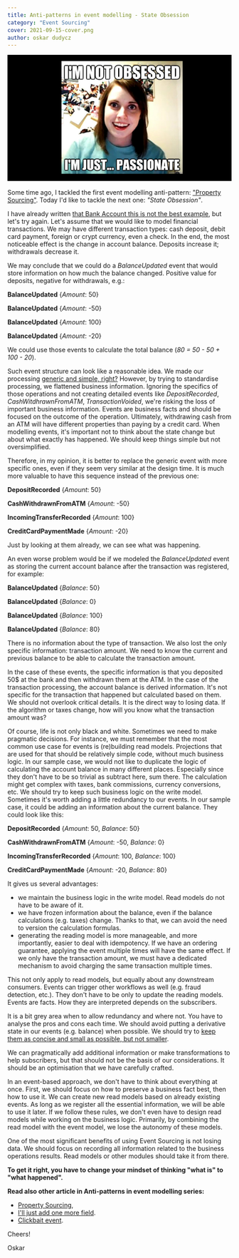 ```yaml
---
title: Anti-patterns in event modelling - State Obsession
category: "Event Sourcing"
cover: 2021-09-15-cover.png
author: oskar dudycz
---
```


![cover](2021-09-15-cover.png)

Some time ago, I tackled the first event modelling anti-pattern: ["Property Sourcing"](/en/property-sourcing/). Today I'd like to tackle the next one: _"State Obsession"_.

I have already written [that Bank Account this is not the best example](/en/bank_account_event_sourcing/), but let's try again. Let's assume that we would like to model financial transactions. We may have different transaction types: cash deposit, debit card payment, foreign or crypt currency, even a check. In the end, the most noticeable effect is the change in account balance. Deposits increase it; withdrawals decrease it.

We may conclude that we could do a _BalanceUpdated_ event that would store information on how much the balance changed. Positive value for deposits, negative for withdrawals, e.g.:

**BalanceUpdated** {_Amount_: 50}

**BalanceUpdated** {_Amount_: -50}

**BalanceUpdated** {_Amount_: 100}

**BalanceUpdated** {_Amount_: -20}

We could use those events to calculate the total balance (_80 = 50 - 50 + 100 - 20_).

Such event structure can look like a reasonable idea. We made our processing [generic and simple, right?](/en/generic_does_not_mean_simple/) However, by trying to standardise processing, we flattened business information. Ignoring the specifics of those operations and not creating detailed events like _DepositRecorded_, _CashWitdhrawnFromATM_, _TransactionVoided_, we're risking the loss of important business information. Events are business facts and should be focused on the outcome of the operation. Ultimately, withdrawing cash from an ATM will have different properties than paying by a credit card. When modelling events, it's important not to think about the state change but about what exactly has happened. We should keep things simple but not oversimplified.

Therefore, in my opinion, it is better to replace the generic event with more specific ones, even if they seem very similar at the design time. It is much more valuable to have this sequence instead of the previous one:

**DepositRecorded** {_Amount_: 50}

**CashWithdrawnFromATM** {_Amount_: -50}

**IncomingTransferRecorded** {_Amount_: 100}

**CreditCardPaymentMade** {_Amount_: -20}

Just by looking at them already, we can see what was happening.

An even worse problem would be if we modeled the _BalanceUpdated_ event as storing the current account balance after the transaction was registered, for example:

**BalanceUpdated** {_Balance_: 50}

**BalanceUpdated** {_Balance_: 0}

**BalanceUpdated** {_Balance_: 100}

**BalanceUpdated** {_Balance_: 80}

There is no information about the type of transaction. We also lost the only specific information: transaction amount. We need to know the current and previous balance to be able to calculate the transaction amount. 

In the case of these events, the specific information is that you deposited 50$ at the bank and then withdrawn them at the ATM. In the case of the transaction processing, the account balance is derived information. It's not specific for the transaction that happened but calculated based on them. We should not overlook critical details. It is the direct way to losing data. If the algorithm or taxes change, how will you know what the transaction amount was?

Of course, life is not only black and white. Sometimes we need to make pragmatic decisions. For instance, we must remember that the most common use case for events is (re)building read models. Projections that are used for that should be relatively simple code, without much business logic. In our sample case, we would not like to duplicate the logic of calculating the account balance in many different places. Especially since they don't have to be so trivial as subtract here, sum there. The calculation might get complex with taxes, bank commissions, currency conversions, etc. We should try to keep such business logic on the write model. Sometimes it's worth adding a little redundancy to our events. In our sample case, it could be adding an information about the current balance. They could look like this:


**DepositRecorded** {_Amount_: 50, _Balance_: 50}

**CashWithdrawnFromATM** {_Amount_: -50, _Balance_: 0}

**IncomingTransferRecorded** {_Amount_: 100, _Balance_: 100}

**CreditCardPaymentMade** {_Amount_: -20, _Balance_: 80}

It gives us several advantages:
- we maintain the business logic in the write model. Read models do not have to be aware of it.
- we have frozen information about the balance, even if the balance calculations (e.g. taxes) change. Thanks to that, we can avoid the need to version the calculation formulas.
- generating the reading model is more manageable, and more importantly, easier to deal with idempotency. If we have an ordering guarantee, applying the event multiple times will have the same effect. If we only have the transaction amount, we must have a dedicated mechanism to avoid charging the same transaction multiple times.

This not only apply to read models, but equally about any downstream consumers. Events can trigger other workflows as well (e.g. fraud detection, etc.). They don't have to be only to update the reading models. Events are facts. How they are interpreted depends on the subscribers.

It is a bit grey area when to allow redundancy and where not. You have to analyse the pros and cons each time. We should avoid putting a derivative state in our events (e.g. balance) when possible. We should try to [keep them as concise and small as possible, but not smaller](/en/events_should_be_as_small_as_possible/).

We can pragmatically add additional information or make transformations to help subscribers, but that should not be the basis of our considerations. It should be an optimisation that we have carefully crafted.

In an event-based approach, we don't have to think about everything at once. First, we should focus on how to preserve a business fact best, then how to use it. We can create new read models based on already existing events. As long as we register all the essential information, we will be able to use it later. If we follow these rules, we don't even have to design read models while working on the business logic. Primarily, by combining the read model with the event model, we lose the autonomy of these models.

One of the most significant benefits of using Event Sourcing is not losing data. We should focus on recording all information related to the business operations results. Read models or other modules should take it from there. 

**To get it right, you have to change your mindset of thinking "what is" to "what happened".**

**Read also other article in Anti-patterns in event modelling series:**
- [Property Sourcing](/en/property-sourcing/),
- [I'll just add one more field](/en/i_will_just_add_one_more_field/).
- [Clickbait event](/en/clickbait_event/).

Cheers!

Oskar